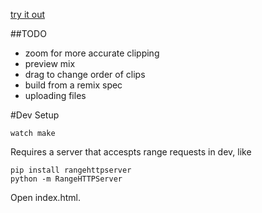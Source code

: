 [try it out](http://remixcast.com/editor/)

##TODO

* zoom for more accurate clipping
* preview mix
* drag to change order of clips
* build from a remix spec
* uploading files

#Dev Setup

    watch make

Requires a server that accespts range requests in dev, like

    pip install rangehttpserver
    python -m RangeHTTPServer

Open index.html.
